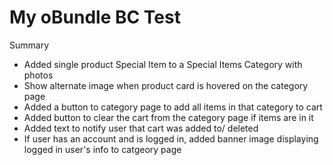 # My oBundle BC Test

Summary

- Added single product Special Item to a Special Items Category with photos
- Show alternate image when product card is hovered on the category page
- Added a button to category page to add all items in that category to cart
- Added button to clear the cart from the category page if items are in it
- Added text to notify user that cart was added to/ deleted
- If user has an account and is logged in, added banner image displaying logged in user's info to catgeory page

